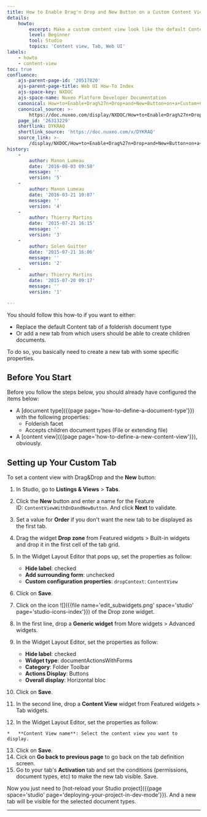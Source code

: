 ```yaml
---
title: How to Enable Drag'n Drop and New Button on a Custom Content View
details:
    howto:
        excerpt: Make a custom content view look like the default Content tab.
        level: Beginner
        tool: Studio
        topics: 'Content view, Tab, Web UI'
labels:
    - howto
    - content-view
toc: true
confluence:
    ajs-parent-page-id: '20517820'
    ajs-parent-page-title: Web UI How-To Index
    ajs-space-key: NXDOC
    ajs-space-name: Nuxeo Platform Developer Documentation
    canonical: How+to+Enable+Drag%27n+Drop+and+New+Button+on+a+Custom+Content+View
    canonical_source: >-
        https://doc.nuxeo.com/display/NXDOC/How+to+Enable+Drag%27n+Drop+and+New+Button+on+a+Custom+Content+View
    page_id: '26313229'
    shortlink: DYKRAQ
    shortlink_source: 'https://doc.nuxeo.com/x/DYKRAQ'
    source_link: >-
        /display/NXDOC/How+to+Enable+Drag%27n+Drop+and+New+Button+on+a+Custom+Content+View
history:
    - 
        author: Manon Lumeau
        date: '2016-08-03 09:58'
        message: ''
        version: '5'
    - 
        author: Manon Lumeau
        date: '2016-03-21 10:07'
        message: ''
        version: '4'
    - 
        author: Thierry Martins
        date: '2015-07-21 16:15'
        message: ''
        version: '3'
    - 
        author: Solen Guitter
        date: '2015-07-21 16:06'
        message: ''
        version: '2'
    - 
        author: Thierry Martins
        date: '2015-07-20 09:17'
        message: ''
        version: '1'

---
```

You should follow this how-to if you want to either:

*   Replace the default Content tab of a folderish document type
*   Or add a new tab from which users should be able to create children documents.

To do so, you basically need to create a new tab with some specific properties.

## Before You Start

Before you follow the steps below, you should already have configured the items below:

*   A [document type]({{page page='how-to-define-a-document-type'}}) with the following properties:
    *   Folderish facet
    *   Accepts children document types (File or extending file)
*   A [content view]({{page page='how-to-define-a-new-content-view'}}), obviously.

## Setting up Your Custom Tab

To set a content view with Drag&Drop and the **New** button:

1.  In Studio, go to **Listings & Views** > **Tabs**.
2.  Click the **New** button and enter a name for the Feature ID:&nbsp;`ContentViewWithDnDandNewButton`. And click **Next** to validate.
3.  Set a value for **Order** if you don't want the new tab to be displayed as the first tab.
4.  Drag the widget **Drop zone** from Featured widgets > Built-in widgets and drop it in the first cell of the tab grid.
5.  In the Widget Layout Editor that pops up, set the properties as follow:

    *   **Hide label**: checked
    *   **Add surrounding form**: unchecked
    *   **Custom configuration properties**: `dropContext`: `ContentView`
6.  Click on **Save**.
7.  Click on the icon&nbsp;![]({{file name='edit_subwidgets.png' space='studio' page='studio-icons-index'}}) of the Drop zone widget.
8.  In the first line, drop a **Generic widget** from More widgets > Advanced widgets.
9.  In the Widget Layout Editor, set the properties as follow:

    *   **Hide label**: checked
    *   **Widget type**: documentActionsWithForms
    *   **Category**: Folder Toolbar
    *   **Actions Display**: Buttons
    *   **Overall display**: Horizontal bloc
10.  Click on **Save**.
11.  In the second line, drop a **Content View** widget from Featured widgets > Tab widgets.
12.  In the Widget Layout Editor, set the properties as follow:

    *   **Content View name**: Select the content view you want to display.
13.  Click on **Save**.
14.  Cick on **Go back to previous page** to go back on the tab definition screen.
15.  Go to your tab's **Activation** tab and set the conditions (permissions, document types, etc) to make the new tab visible. Save.

Now you just need to [hot-reload your Studio project]({{page space='studio' page='deploying-your-project-in-dev-mode'}}). And a new tab will be visible for the selected document types.

* * *